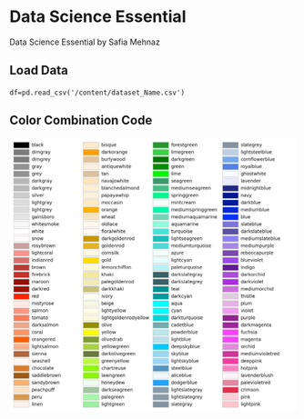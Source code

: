 # Data Science Essential
Data Science Essential by Safia Mehnaz

## Load Data
    df=pd.read_csv('/content/dataset_Name.csv')

## Color Combination Code

![Alt text](images/ColorCodes.jpeg)

